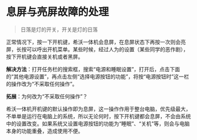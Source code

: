 # 息屏与亮屏故障的处理

> 日落是灯的开关，开关是灯的日落

正常情况下，按一下开机键，希沃一体机会息屏，在息屏状态下再按一次则会亮屏，长按可以呼出开机菜单。某些时候，经过人为的设置（某些同学的恶作剧），按下开机键会直接关机或者黑屏。

**解决方法**：打开任务栏的搜索框，搜索“电源和睡眠设置”，打开后，点击下面的“其他电源设置”，再点击左侧“选择电源按钮的功能”，将按“电源按钮时”这一栏的操作改为“不采取任何操作”。

**拓展**：为何改为“不采取任何操作”？

希沃一体机开机键的默认操作即为息屏，这一操作作用于整台电脑，优先级最大，不单单是运行在电脑上的系统，所以无论何时，按下开机键都会息屏，不会由系统中的设置改变。如果系统又设置电源按钮的功能为“睡眠”、“关机”等，则会与电脑本身的功能重叠，造成使用不便。